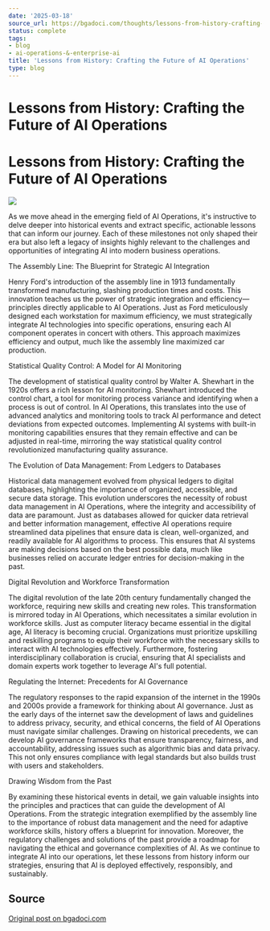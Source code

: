 ```yaml
---
date: '2025-03-18'
source_url: https://bgadoci.com/thoughts/lessons-from-history-crafting-the-future-of-ai-operations
status: complete
tags:
- blog
- ai-operations-&-enterprise-ai
title: 'Lessons from History: Crafting the Future of AI Operations'
type: blog
---
```


# Lessons from History: Crafting the Future of AI Operations

# Lessons from History: Crafting the Future of AI Operations

![](images/image+1.png)

As we move ahead in the emerging field of AI Operations, it's instructive to delve deeper into historical events and extract specific, actionable lessons that can inform our journey. Each of these milestones not only shaped their era but also left a legacy of insights highly relevant to the challenges and opportunities of integrating AI into modern business operations.

The Assembly Line: The Blueprint for Strategic AI Integration

Henry Ford's introduction of the assembly line in 1913 fundamentally transformed manufacturing, slashing production times and costs. This innovation teaches us the power of strategic integration and efficiency—principles directly applicable to AI Operations. Just as Ford meticulously designed each workstation for maximum efficiency, we must strategically integrate AI technologies into specific operations, ensuring each AI component operates in concert with others. This approach maximizes efficiency and output, much like the assembly line maximized car production.

Statistical Quality Control: A Model for AI Monitoring

The development of statistical quality control by Walter A. Shewhart in the 1920s offers a rich lesson for AI monitoring. Shewhart introduced the control chart, a tool for monitoring process variance and identifying when a process is out of control. In AI Operations, this translates into the use of advanced analytics and monitoring tools to track AI performance and detect deviations from expected outcomes. Implementing AI systems with built-in monitoring capabilities ensures that they remain effective and can be adjusted in real-time, mirroring the way statistical quality control revolutionized manufacturing quality assurance.

The Evolution of Data Management: From Ledgers to Databases

Historical data management evolved from physical ledgers to digital databases, highlighting the importance of organized, accessible, and secure data storage. This evolution underscores the necessity of robust data management in AI Operations, where the integrity and accessibility of data are paramount. Just as databases allowed for quicker data retrieval and better information management, effective AI operations require streamlined data pipelines that ensure data is clean, well-organized, and readily available for AI algorithms to process. This ensures that AI systems are making decisions based on the best possible data, much like businesses relied on accurate ledger entries for decision-making in the past.

Digital Revolution and Workforce Transformation

The digital revolution of the late 20th century fundamentally changed the workforce, requiring new skills and creating new roles. This transformation is mirrored today in AI Operations, which necessitates a similar evolution in workforce skills. Just as computer literacy became essential in the digital age, AI literacy is becoming crucial. Organizations must prioritize upskilling and reskilling programs to equip their workforce with the necessary skills to interact with AI technologies effectively. Furthermore, fostering interdisciplinary collaboration is crucial, ensuring that AI specialists and domain experts work together to leverage AI's full potential.

Regulating the Internet: Precedents for AI Governance

The regulatory responses to the rapid expansion of the internet in the 1990s and 2000s provide a framework for thinking about AI governance. Just as the early days of the internet saw the development of laws and guidelines to address privacy, security, and ethical concerns, the field of AI Operations must navigate similar challenges. Drawing on historical precedents, we can develop AI governance frameworks that ensure transparency, fairness, and accountability, addressing issues such as algorithmic bias and data privacy. This not only ensures compliance with legal standards but also builds trust with users and stakeholders.

Drawing Wisdom from the Past

By examining these historical events in detail, we gain valuable insights into the principles and practices that can guide the development of AI Operations. From the strategic integration exemplified by the assembly line to the importance of robust data management and the need for adaptive workforce skills, history offers a blueprint for innovation. Moreover, the regulatory challenges and solutions of the past provide a roadmap for navigating the ethical and governance complexities of AI. As we continue to integrate AI into our operations, let these lessons from history inform our strategies, ensuring that AI is deployed effectively, responsibly, and sustainably.

## Source
[Original post on bgadoci.com](https://bgadoci.com/thoughts/lessons-from-history-crafting-the-future-of-ai-operations)